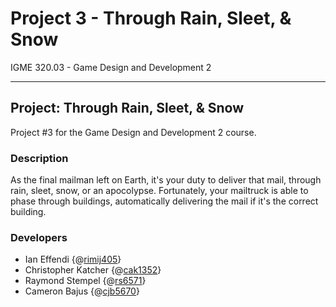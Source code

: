 # Project 3 - Through Rain, Sleet, & Snow #
IGME 320.03 - Game Design and Development 2
*****

## Project: Through Rain, Sleet, & Snow
Project #3 for the Game Design and Development 2 course.

### Description
As the final mailman left on Earth, it's your duty to deliver that mail, through rain, sleet, snow, or an apocolypse. Fortunately, your mailtruck is able to phase through buildings, automatically delivering the mail if it's the correct building.

### Developers
- Ian Effendi {@[rimij405](https://github.com/rimij405)}
- Christopher Katcher {@[cak1352](https://github.com/Chris-Katcher)}
- Raymond Stempel {@[rs6571](https://github.com/RayJayBae)}
- Cameron Bajus {@[cjb5670](https://github.com/cjb5670)}
